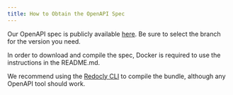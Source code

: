 ```yaml
---
title: How to Obtain the OpenAPI Spec
---
```

Our OpenAPI spec is publicly available [here](https://github.com/gomorpheus/morpheus-openapi).  Be sure to select the branch for the version you need.

In order to download and compile the spec, Docker is required to use the instructions in the README.md.  

We recommend using the [Redocly CLI](https://redocly.com/docs/redoc/deployment/cli/) to compile the bundle, although any OpenAPI tool should work.
